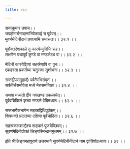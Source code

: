 ```yaml
---
title: ०३२

---
```

सनत्कुमार उवाच।।  
जपहोमार्चनादानाभिषेकाद्यं च पूर्ववत्।।  
मुवर्णमेदिनीदानं प्रवक्ष्यामि समासतः।। ३२.१ ।।  
  
पूर्वोक्तदेशकाले तु कारयेन्मुनिभिः सह।।  
लक्षणेन यथापूर्वं कुण्डे वा मण्डलेऽथ वा।। ३२.२ ।।  
  
मेदिनीं कारयेद्दिव्यां सहस्रेणापि वा पुनः।।  
एकहस्ता प्रकर्तव्या चतुरस्रा सुशोभना।। ३२.३ ।।  
  
सप्तद्वीपसमुद्राद्यैः पर्वतैरभिसंवृता।।  
सर्वतीर्थसमोपेता मध्ये मेरुसमन्विता।। ३२.४ ।।  
  
अथवा मध्यतो द्वीपं नवखण्डं प्रकल्पयेत्।।  
पूर्ववन्निकिलं कृत्वा मण्डले वेदिमध्यतः।। ३२.५ ।।  
  
सप्तभागैकभागेन सहस्राद्विधिपूर्वकम्।।  
शिवभक्ते प्रदातव्या दक्षिणा पूर्वचोदिता।। ३२.६ ।।  
  
सहस्रकलशाद्यैश्च शङ्करं पूजयेच्छिवम्।।  
सुवर्णमेदिनीप्रोक्तं लिङ्गस्मिन्दानमुत्तमम्।। ३२.७ ।।  
  
इति श्रीलिङ्गमहापुराणे उत्तरभागे सुवर्णमेदिनीनीदानं नाम द्वात्रिंशोऽध्यायः।। ३२ ।।